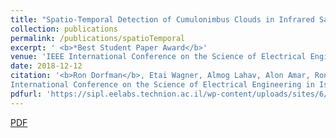```yaml
---
title: "Spatio-Temporal Detection of Cumulonimbus Clouds in Infrared Satellite Images"
collection: publications
permalink: /publications/spatioTemporal
excerpt: ' <b>*Best Student Paper Award</b>'
venue: 'IEEE International Conference on the Science of Electrical Engineering in Israel (ICSEE)'
date: 2018-12-12
citation: '<b>Ron Dorfman</b>, Etai Wagner, Almog Lahav, Alon Amar, Ronen Talmon, and Yaron Halle. "Spatio-Temporal Detection of Cumulonimbus Clouds in Infrared Satellite Images." <i>In 2018 IEEE
International Conference on the Science of Electrical Engineering in Israel (ICSEE),</i>. 2018.'
pdfurl: 'https://sipl.eelabs.technion.ac.il/wp-content/uploads/sites/6/2018/12/paper_final.pdf'
---  
```

<a href='https://sipl.eelabs.technion.ac.il/wp-content/uploads/sites/6/2018/12/paper_final.pdf'>PDF</a>
&nbsp;&nbsp;&nbsp;&nbsp;